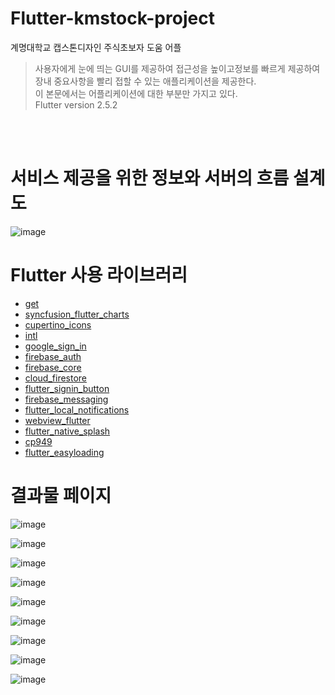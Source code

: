 # Flutter-kmstock-project

계명대학교 캡스톤디자인 주식초보자 도움 어플
<br>

>사용자에게 눈에 띄는 GUI를 제공하여 접근성을 높이고정보를 빠르게 제공하여<br>
장내 중요사항을 빨리 접할 수 있는 애플리케이션을 제공한다.<br>
이 본문에서는 어플리케이션에 대한 부분만 가지고 있다.<br>
Flutter version 2.5.2
<br>
<br>

# 서비스 제공을 위한 정보와 서버의 흐름 설계도
![image](https://user-images.githubusercontent.com/91882939/224691115-f0d774d7-1665-44a4-b8d4-9a770da756a2.png)



# Flutter 사용 라이브러리
- [get](https://pub.dev/packages/get)
- [syncfusion_flutter_charts](https://pub.dev/packages/syncfusion_flutter_charts)
- [cupertino_icons](https://pub.dev/packages/cupertino_icons)
- [intl](https://pub.dev/packages/intl)
- [google_sign_in](https://pub.dev/packages/google_sign_in)
- [firebase_auth](https://pub.dev/packages/firebase_auth)
- [firebase_core](https://pub.dev/packages/firebase_core)
- [cloud_firestore](https://pub.dev/packages/cloud_firestore)
- [flutter_signin_button](https://pub.dev/packages/flutter_signin_button)
- [firebase_messaging](https://pub.dev/packages/firebase_messaging)
- [flutter_local_notifications](https://pub.dev/packages/flutter_local_notifications)
- [webview_flutter](https://pub.dev/packages/webview_flutter)
- [flutter_native_splash](https://pub.dev/packages/flutter_native_splash)
- [cp949](https://pub.dev/packages/cp949)
- [flutter_easyloading](https://pub.dev/packages/flutter_easyloading)

# 결과물 페이지
![image](https://user-images.githubusercontent.com/91882939/224696900-35024649-bc69-4af7-ae06-6200e8a602f4.png)


![image](https://user-images.githubusercontent.com/91882939/224697035-b618cb37-79e6-42a3-851e-a78ef683e1cf.png)


![image](https://user-images.githubusercontent.com/91882939/224697163-f86bb539-5050-4251-8ae1-a321edf2f915.png)


![image](https://user-images.githubusercontent.com/91882939/224697452-29260669-2207-4a27-be54-6a202cb1b15f.png)


![image](https://user-images.githubusercontent.com/91882939/224697503-da925ba9-c5b9-4053-93e6-dace44bb1759.png)


![image](https://user-images.githubusercontent.com/91882939/224697556-07555f17-173a-48af-88de-c45301c807d4.png)


![image](https://user-images.githubusercontent.com/91882939/224697596-bdd2077e-29a1-485c-9c38-ed0812b59c96.png)


![image](https://user-images.githubusercontent.com/91882939/224697643-769bae4f-530c-48ed-9d3a-1b2965906ebd.png)


![image](https://user-images.githubusercontent.com/91882939/224697682-1319be11-8404-463d-b2c2-4e1835dd6a0f.png)





